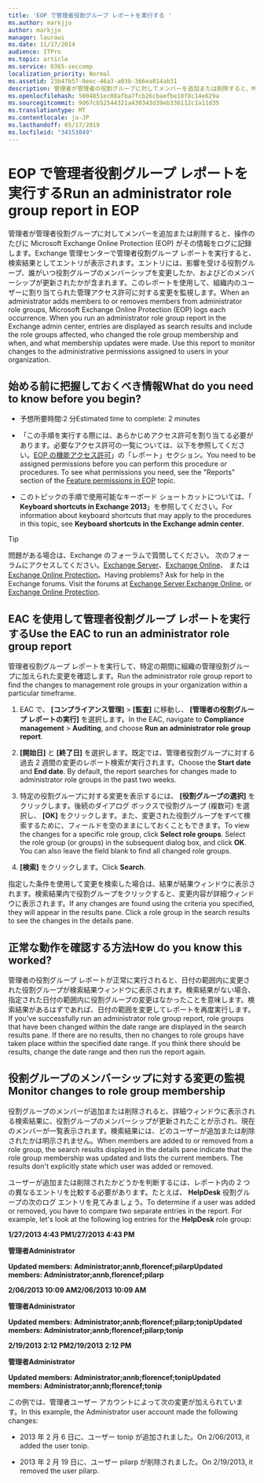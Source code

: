```yaml
---
title: 'EOP で管理者役割グループ レポートを実行する '
ms.author: markjjo
author: markjjo
manager: laurawi
ms.date: 11/17/2014
audience: ITPro
ms.topic: article
ms.service: O365-seccomp
localization_priority: Normal
ms.assetid: 23b47b57-0eec-46a3-a03b-366ea014ab31
description: 管理者が管理者の役割グループに対してメンバーを追加または削除すると、Microsoft Exchange Online Protection (EOP) によって各発生がログに記録されます。
ms.openlocfilehash: 5004851ec08afba7fcb26cbaefbe18f8c14e629a
ms.sourcegitcommit: 9d67cb52544321a430343d39eb336112c1a11d35
ms.translationtype: MT
ms.contentlocale: ja-JP
ms.lasthandoff: 05/17/2019
ms.locfileid: "34153049"
---
```

# <a name="run-an-administrator-role-group-report-in-eop"></a><span data-ttu-id="786ca-103">EOP で管理者役割グループ レポートを実行する</span><span class="sxs-lookup"><span data-stu-id="786ca-103">Run an administrator role group report in EOP</span></span> 

 <span data-ttu-id="786ca-p101">管理者が管理者役割グループに対してメンバーを追加または削除すると、操作のたびに Microsoft Exchange Online Protection (EOP) がその情報をログに記録します。Exchange 管理センターで管理者役割グループ レポートを実行すると、検索結果としてエントリが表示されます。エントリには、影響を受ける役割グループ、誰がいつ役割グループのメンバーシップを変更したか、およびどのメンバーシップが更新されたかが含まれます。このレポートを使用して、組織内のユーザーに割り当てられた管理アクセス許可に対する変更を監視します。</span><span class="sxs-lookup"><span data-stu-id="786ca-p101">When an administrator adds members to or removes members from administrator role groups, Microsoft Exchange Online Protection (EOP) logs each occurrence. When you run an administrator role group report in the Exchange admin center, entries are displayed as search results and include the role groups affected, who changed the role group membership and when, and what membership updates were made. Use this report to monitor changes to the administrative permissions assigned to users in your organization.</span></span>
  
## <a name="what-do-you-need-to-know-before-you-begin"></a><span data-ttu-id="786ca-107">始める前に把握しておくべき情報</span><span class="sxs-lookup"><span data-stu-id="786ca-107">What do you need to know before you begin?</span></span>

- <span data-ttu-id="786ca-108">予想所要時間:2 分</span><span class="sxs-lookup"><span data-stu-id="786ca-108">Estimated time to complete: 2 minutes</span></span>
    
- <span data-ttu-id="786ca-p102">「この手順を実行する際には、あらかじめアクセス許可を割り当てる必要があります。必要なアクセス許可の一覧については、以下を参照してください。[EOP の機能アクセス許可](feature-permissions-in-eop.md)」の「レポート」セクション。</span><span class="sxs-lookup"><span data-stu-id="786ca-p102">You need to be assigned permissions before you can perform this procedure or procedures. To see what permissions you need, see the "Reports" section of the [Feature permissions in EOP](feature-permissions-in-eop.md) topic.</span></span> 
    
- <span data-ttu-id="786ca-111">このトピックの手順で使用可能なキーボード ショートカットについては、「 **Keyboard shortcuts in Exchange 2013**」を参照してください。</span><span class="sxs-lookup"><span data-stu-id="786ca-111">For information about keyboard shortcuts that may apply to the procedures in this topic, see **Keyboard shortcuts in the Exchange admin center**.</span></span>
    
> [!TIP]
> <span data-ttu-id="786ca-p103">問題がある場合は、Exchange のフォーラムで質問してください。 次のフォーラムにアクセスしてください。[Exchange Server](https://go.microsoft.com/fwlink/p/?linkId=60612)、[Exchange Online](https://go.microsoft.com/fwlink/p/?linkId=267542)、 または [Exchange Online Protection](https://go.microsoft.com/fwlink/p/?linkId=285351)。</span><span class="sxs-lookup"><span data-stu-id="786ca-p103">Having problems? Ask for help in the Exchange forums. Visit the forums at [Exchange Server](https://go.microsoft.com/fwlink/p/?linkId=60612),[Exchange Online](https://go.microsoft.com/fwlink/p/?linkId=267542), or [Exchange Online Protection](https://go.microsoft.com/fwlink/p/?linkId=285351).</span></span> 
  
## <a name="use-the-eac-to-run-an-administrator-role-group-report"></a><span data-ttu-id="786ca-115">EAC を使用して管理者役割グループ レポートを実行する</span><span class="sxs-lookup"><span data-stu-id="786ca-115">Use the EAC to run an administrator role group report</span></span>

<span data-ttu-id="786ca-116">管理者役割グループ レポートを実行して、特定の期間に組織の管理役割グループに加えられた変更を確認します。</span><span class="sxs-lookup"><span data-stu-id="786ca-116">Run the administrator role group report to find the changes to management role groups in your organization within a particular timeframe.</span></span>
  
1. <span data-ttu-id="786ca-117">EAC で、 **[コンプライアンス管理]** \> **[監査]** に移動し、 **[管理者の役割グループ レポートの実行]** を選択します。</span><span class="sxs-lookup"><span data-stu-id="786ca-117">In the EAC, navigate to **Compliance management** \> **Auditing**, and choose **Run an administrator role group report**.</span></span>
    
2. <span data-ttu-id="786ca-p104">**[開始日]** と **[終了日]** を選択します。既定では、管理者役割グループに対する過去 2 週間の変更のレポート検索が実行されます。</span><span class="sxs-lookup"><span data-stu-id="786ca-p104">Choose the **Start date** and **End date**. By default, the report searches for changes made to administrator role groups in the past two weeks.</span></span>
    
3. <span data-ttu-id="786ca-p105">特定の役割グループに対する変更を表示するには、 **[役割グループの選択]** をクリックします。後続のダイアログ ボックスで役割グループ (複数可) を選択し、 **[OK]** をクリックします。また、変更された役割グループをすべて検索するために、フィールドを空のままにしておくこともできます。</span><span class="sxs-lookup"><span data-stu-id="786ca-p105">To view the changes for a specific role group, click **Select role groups**. Select the role group (or groups) in the subsequent dialog box, and click **OK**. You can also leave the field blank to find all changed role groups.</span></span>
    
4. <span data-ttu-id="786ca-123">**[検索]** をクリックします。</span><span class="sxs-lookup"><span data-stu-id="786ca-123">Click **Search**.</span></span>
    
<span data-ttu-id="786ca-p106">指定した条件を使用して変更を検索した場合は、結果が結果ウィンドウに表示されます。検索結果内で役割グループをクリックすると、変更内容が詳細ウィンドウに表示されます。</span><span class="sxs-lookup"><span data-stu-id="786ca-p106">If any changes are found using the criteria you specified, they will appear in the results pane. Click a role group in the search results to see the changes in the details pane.</span></span>
  
## <a name="how-do-you-know-this-worked"></a><span data-ttu-id="786ca-126">正常な動作を確認する方法</span><span class="sxs-lookup"><span data-stu-id="786ca-126">How do you know this worked?</span></span>

<span data-ttu-id="786ca-p107">管理者の役割グループ レポートが正常に実行されると、日付の範囲内に変更された役割グループが検索結果ウィンドウに表示されます。検索結果がない場合、指定された日付の範囲内に役割グループの変更はなかったことを意味します。検索結果があるはずであれば、日付の範囲を変更してレポートを再度実行します。</span><span class="sxs-lookup"><span data-stu-id="786ca-p107">If you've successfully run an administrator role group report, role groups that have been changed within the date range are displayed in the search results pane. If there are no results, then no changes to role groups have taken place within the specified date range. If you think there should be results, change the date range and then run the report again.</span></span>
  
## <a name="monitor-changes-to-role-group-membership"></a><span data-ttu-id="786ca-130">役割グループのメンバーシップに対する変更の監視</span><span class="sxs-lookup"><span data-stu-id="786ca-130">Monitor changes to role group membership</span></span>

<span data-ttu-id="786ca-p108">役割グループのメンバーが追加または削除されると、詳細ウィンドウに表示される検索結果に、役割グループのメンバーシップが更新されたことが示され、現在のメンバーが一覧表示されます。検索結果には、どのユーザーが追加または削除されたかは明示されません。</span><span class="sxs-lookup"><span data-stu-id="786ca-p108">When members are added to or removed from a role group, the search results displayed in the details pane indicate that the role group membership was updated and lists the current members. The results don't explicitly state which user was added or removed.</span></span>
  
<span data-ttu-id="786ca-p109">ユーザーが追加または削除されたかどうかを判断するには、レポート内の 2 つの異なるエントリを比較する必要があります。たとえば、 **HelpDesk** 役割グループの次のログ エントリを見てみましょう。</span><span class="sxs-lookup"><span data-stu-id="786ca-p109">To determine if a user was added or removed, you have to compare two separate entries in the report. For example, let's look at the following log entries for the **HelpDesk** role group:</span></span> 
  
 <span data-ttu-id="786ca-135">**1/27/2013 4:43 PM**</span><span class="sxs-lookup"><span data-stu-id="786ca-135">**1/27/2013 4:43 PM**</span></span>
  
 <span data-ttu-id="786ca-136">**管理者**</span><span class="sxs-lookup"><span data-stu-id="786ca-136">**Administrator**</span></span>
  
 <span data-ttu-id="786ca-137">**Updated members: Administrator;annb,florencef;pilarp**</span><span class="sxs-lookup"><span data-stu-id="786ca-137">**Updated members: Administrator;annb,florencef;pilarp**</span></span>
  
 <span data-ttu-id="786ca-138">**2/06/2013 10:09 AM**</span><span class="sxs-lookup"><span data-stu-id="786ca-138">**2/06/2013 10:09 AM**</span></span>
  
 <span data-ttu-id="786ca-139">**管理者**</span><span class="sxs-lookup"><span data-stu-id="786ca-139">**Administrator**</span></span>
  
 <span data-ttu-id="786ca-140">**Updated members: Administrator;annb;florencef;pilarp;tonip**</span><span class="sxs-lookup"><span data-stu-id="786ca-140">**Updated members: Administrator;annb;florencef;pilarp;tonip**</span></span>
  
 <span data-ttu-id="786ca-141">**2/19/2013 2:12 PM**</span><span class="sxs-lookup"><span data-stu-id="786ca-141">**2/19/2013 2:12 PM**</span></span>
  
 <span data-ttu-id="786ca-142">**管理者**</span><span class="sxs-lookup"><span data-stu-id="786ca-142">**Administrator**</span></span>
  
 <span data-ttu-id="786ca-143">**Updated members: Administrator;annb;florencef;tonip**</span><span class="sxs-lookup"><span data-stu-id="786ca-143">**Updated members: Administrator;annb;florencef;tonip**</span></span>
  
<span data-ttu-id="786ca-144">この例では、管理者ユーザー アカウントによって次の変更が加えられています。</span><span class="sxs-lookup"><span data-stu-id="786ca-144">In this example, the Administrator user account made the following changes:</span></span>
  
- <span data-ttu-id="786ca-145">2013 年 2 月 6 日に、ユーザー tonip が追加されました。</span><span class="sxs-lookup"><span data-stu-id="786ca-145">On 2/06/2013, it added the user tonip.</span></span>
    
- <span data-ttu-id="786ca-146">2013 年 2 月 19 日に、ユーザー pilarp が削除されました。</span><span class="sxs-lookup"><span data-stu-id="786ca-146">On 2/19/2013, it removed the user pilarp.</span></span>
    

